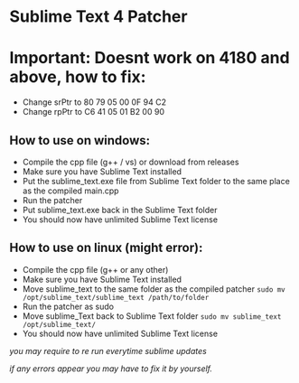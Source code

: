 
# Sublime Text 4 Patcher
# Important: Doesnt work on 4180 and above, how to fix:
- Change srPtr to 80 79 05 00 0F 94 C2
- Change rpPtr to C6 41 05 01 B2 00 90

## How to use on windows:
- Compile the cpp file (g++ / vs) or download from releases
- Make sure you have Sublime Text installed
- Put the sublime_text.exe file from Sublime Text folder to the same place as the compiled main.cpp
- Run the patcher
- Put sublime_text.exe back in the Sublime Text folder
- You should now have unlimited Sublime Text license

## How to use on linux (might error):
- Compile the cpp file (g++ or any other)
- Make sure you have Sublime Text installed
- Move sublime_text to the same folder as the compiled patcher `sudo mv /opt/sublime_text/sublime_text /path/to/folder`
- Run the patcher as sudo
- Move sublime_Text back to Sublime Text folder `sudo mv sublime_text /opt/sublime_text/`
- You should now have unlimited Sublime Text license

_you may require to re run everytime sublime updates_

_if any errors appear you may have to fix it by yourself._
